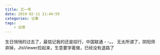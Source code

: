 ```yaml
---
title: 又一年
date: 2019-02-11 11:44:59
categories: 记事
tags:
	- 日常
---
```


生日悄悄的过去了，最惦记我的还是招行，中国联通 - -。。
无太所谓了，阴阳师弃掉，JtsViewer捡起来，生意要学着做，已经没有退路了
